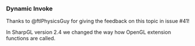 ### Dynamic Invoke

Thanks to @ftlPhysicsGuy for giving the feedback on this topic in issue #41!

In SharpGL version 2.4 we changed the way how OpenGL extension functions are called. 